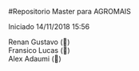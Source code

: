 #Repositorio Master para AGROMAIS  

Iniciado 14/11/2018 15:56


Renan Gustavo (:wrench:)  
Fransico Lucas (:wrench:)  
Alex Adaumi (:art:)

